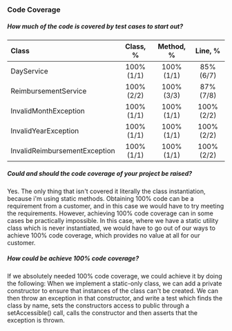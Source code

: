 ### Code Coverage

##### How much of the code is covered by test cases to start out?

| Class                         | Class, %   | Method, %  | Line, %    |
|:------------------------------|:----------:|:----------:|:----------:|
| DayService                    | 100% (1/1) | 100% (1/1) | 85% (6/7)  |
| ReimbursementService          | 100% (2/2) | 100% (3/3) | 87% (7/8)  |
| InvalidMonthException         | 100% (1/1) | 100% (1/1) | 100% (2/2) |
| InvalidYearException          | 100% (1/1) | 100% (1/1) | 100% (2/2) |
| InvalidReimbursementException | 100% (1/1) | 100% (1/1) | 100% (2/2) |

##### Could and should the code coverage of your project be raised?
Yes. The only thing that isn't covered it literally the class instantiation, because i'm using static methods.
Obtaining 100% code can be a requirement from a customer, and in this case we would have to try meeting the 
requirements. However, achieving 100% code coverage can in some cases be practically impossible. In this case,
where we have a static utility class which is never instantiated, we would have to go out of our ways to achieve
100% code coverage, which provides no value at all for our customer.

##### How could be achieve 100% code coverage?
If we absolutely needed 100% code coverage, we could achieve it by doing the following: 
When we implement a static-only class, we can add a private constructor to ensure that instances 
of the class can't be created. We can then throw an exception in that constructor, and write a test 
which finds the class by name, sets the constructors access to public through 
a setAccessible() call, calls the constructor and then asserts that the exception is thrown.
